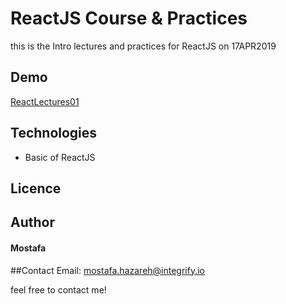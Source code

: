 # ReactJS Course & Practices

this is the Intro lectures and practices for ReactJS on 17APR2019

## Demo

[ReactLectures01](https://mostafain.github.io/ReactLectures/ReactIndex.html)



## Technologies

- Basic of ReactJS

## Licence

## Author

#### Mostafa

##Contact
Email: mostafa.hazareh@integrify.io

feel free to contact me!
